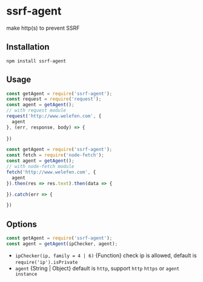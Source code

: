 # ssrf-agent

make http(s) to prevent SSRF

## Installation

```
npm install ssrf-agent
```

## Usage

```js
const getAgent = require('ssrf-agent');
const request = require('request');
const agent = getAgent();
// with request module
request('http://www.welefen.com', {
  agent
}, (err, response, body) => {
  
})
```

```js
const getAgent = require('ssrf-agent');
const fetch = require('node-fetch');
const agent = getAgent();
// with node-fetch module
fetch('http://www.welefen.com', {
  agent
}).then(res => res.text).then(data => {

}).catch(err => {

})
```

## Options

```js
const getAgent = require('ssrf-agent');
const agent = getAgent(ipChecker, agent);
```
* `ipChecker(ip, family = 4 | 6)` {Function} check ip is allowed, default is `require('ip').isPrivate`
* `agent`  {String | Object} default is `http`, support `http` `https` or `agent instance`